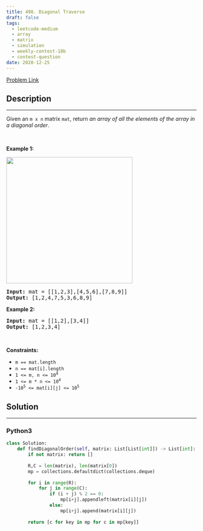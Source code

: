 ```yaml
---
title: 498. Diagonal Traverse
draft: false
tags: 
  - leetcode-medium
  - array
  - matrix
  - simulation
  - weekly-contest-18b
  - contest-question
date: 2020-12-25
---
```


[Problem Link](https://leetcode.com/problems/diagonal-traverse/)

## Description

---
<p>Given an <code>m x n</code> matrix <code>mat</code>, return <em>an array of all the elements of the array in a diagonal order</em>.</p>

<p>&nbsp;</p>
<p><strong class="example">Example 1:</strong></p>
<img alt="" src="https://assets.leetcode.com/uploads/2021/04/10/diag1-grid.jpg" style="width: 334px; height: 334px;" />
<pre>
<strong>Input:</strong> mat = [[1,2,3],[4,5,6],[7,8,9]]
<strong>Output:</strong> [1,2,4,7,5,3,6,8,9]
</pre>

<p><strong class="example">Example 2:</strong></p>

<pre>
<strong>Input:</strong> mat = [[1,2],[3,4]]
<strong>Output:</strong> [1,2,3,4]
</pre>

<p>&nbsp;</p>
<p><strong>Constraints:</strong></p>

<ul>
	<li><code>m == mat.length</code></li>
	<li><code>n == mat[i].length</code></li>
	<li><code>1 &lt;= m, n &lt;= 10<sup>4</sup></code></li>
	<li><code>1 &lt;= m * n &lt;= 10<sup>4</sup></code></li>
	<li><code>-10<sup>5</sup> &lt;= mat[i][j] &lt;= 10<sup>5</sup></code></li>
</ul>


## Solution

---
### Python3
``` py title='diagonal-traverse'
class Solution:
    def findDiagonalOrder(self, matrix: List[List[int]]) -> List[int]:
        if not matrix: return []
        
        R,C = len(matrix), len(matrix[0])
        mp = collections.defaultdict(collections.deque)
        
        for i in range(R):
            for j in range(C):
                if (i + j) % 2 == 0:
                    mp[i+j].appendleft(matrix[i][j])
                else:
                    mp[i+j].append(matrix[i][j])
        
        return [c for key in mp for c in mp[key]]
        
```

